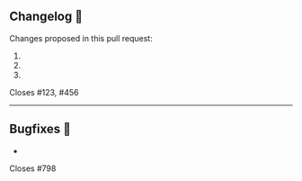 ## Changelog :memo:

Changes proposed in this pull request:

1.  
2. 
3. 

Closes #123, #456

---

## Bugfixes :bug:

- 

Closes #798
